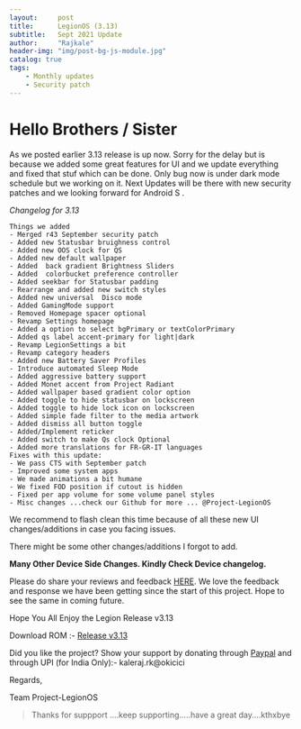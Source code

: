 ```yaml
---
layout:     post
title:      LegionOS (3.13)
subtitle:   Sept 2021 Update
author:     "Rajkale"
header-img: "img/post-bg-js-module.jpg"
catalog: true
tags:
    - Monthly updates
    - Security patch
---
```

# Hello Brothers / Sister

As we posted earlier  3.13 release is up now. Sorry for the  delay but is because we added some great features for  UI and we update everything and  fixed that stuf which can be done. Only bug now is under dark mode schedule but we working on it.
Next Updates will be there with new security patches  and we looking forward for Android S .


*Changelog for 3.13*
```
Things we added
- Merged r43 September security patch
- Added new Statusbar bruighness control 
- Added new OOS clock for QS
- Added new default wallpaper
- Added  back gradient Brightness Sliders
- Added  colorbucket preference controller
- Added seekbar for Statusbar padding 
- Rearrange and added new switch styles
- Added new universal  Disco mode
- Added GamingMode support
- Removed Homepage spacer optional 
- Revamp Settings homepage
- Added a option to select bgPrimary or textColorPrimary
- Added qs label accent-primary for light|dark
- Revamp LegionSettings a bit
- Revamp category headers
- Added new Battery Saver Profiles
- Introduce automated Sleep Mode
- Added aggressive battery support
- Added Monet accent from Project Radiant
- Added wallpaper based gradient color option
- Added toggle to hide statusbar on lockscreen
- Added toggle to hide lock icon on lockscreen
- Added simple fade filter to the media artwork
- Added dismiss all button toggle
- Added/Implement reticker
- Added switch to make Qs clock Optional
- Added more translations for FR-GR-IT languages
Fixes with this update:
- We pass CTS with September patch
- Improved some system apps
- We made animations a bit humane 
- We fixed FOD position if cutout is hidden
- Fixed per app volume for some volume panel styles
- Misc changes ...check our Github for more ... @Project-LegionOS
```
We recommend to flash clean this time because of all these new UI changes/additions in case you facing issues.

There might be some other changes/additions I forgot to add.

<!--adsense-->
**Many Other Device Side Changes. Kindly Check Device changelog.**


Please do share your reviews and feedback [HERE](https://sourceforge.net/projects/legionrom/reviews). We love the feedback and response we have been getting since the start of this project. Hope to see the same in coming future.

Hope You All Enjoy the Legion Release v3.13

Download ROM :- [Release v3.13](https://legionos.org/) 

Did you like the project? Show your support by donating through [Paypal](https://paypal.me/rajkale99) and  through UPI (for India Only):- kaleraj.rk@okicici

Regards,

Team Project-LegionOS

<!--adsense-->
>Thanks for suppport ....keep supporting.....have a great day....kthxbye
